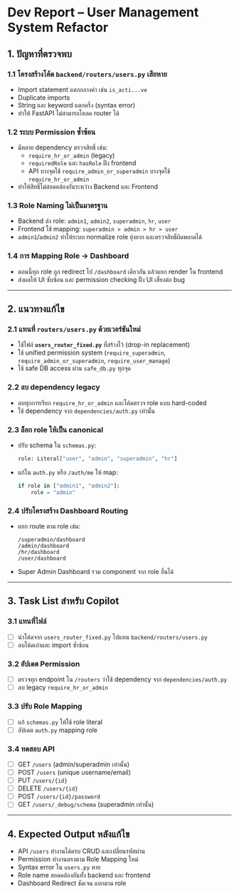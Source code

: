 # Dev Report – User Management System Refactor

## 1. ปัญหาที่ตรวจพบ

### 1.1 โครงสร้างโค้ด `backend/routers/users.py` เสียหาย
- Import statement แตกกลางคำ เช่น `is_acti...ve`
- Duplicate imports
- String และ keyword แตกครึ่ง (syntax error)
- ทำให้ FastAPI ไม่สามารถโหลด router ได้

### 1.2 ระบบ Permission ซ้ำซ้อน
- มีหลาย dependency ตรวจสิทธิ์ เช่น:
  - `require_hr_or_admin` (legacy)
  - `requiredRole` และ `hasRole` ฝั่ง frontend
  - API บางจุดใช้ `require_admin_or_superadmin` บางจุดใช้ `require_hr_or_admin`
- ทำให้สิทธิ์ไม่สอดคล้องกันระหว่าง Backend และ Frontend

### 1.3 Role Naming ไม่เป็นมาตรฐาน
- Backend ส่ง role: `admin1`, `admin2`, `superadmin`, `hr`, `user`
- Frontend ใช้ mapping: `superadmin > admin > hr > user`
- `admin1`/`admin2` ทำให้ระบบ normalize role ยุ่งยาก และตรวจสิทธิ์ผิดพลาดได้

### 1.4 การ Mapping Role → Dashboard
- ตอนนี้ทุก role ถูก redirect ไป `/dashboard` เดียวกัน แล้วแยก render ใน frontend
- ส่งผลให้ UI ซับซ้อน และ permission checking ฝั่ง UI เสี่ยงต่อ bug

---

## 2. แนวทางแก้ไข

### 2.1 แทนที่ `routers/users.py` ด้วยเวอร์ชันใหม่
- ใช้ไฟล์ **`users_router_fixed.py`** ที่สร้างไว้ (drop-in replacement)
- ใช้ unified permission system (`require_superadmin`, `require_admin_or_superadmin`, `require_user_manage`)
- ใช้ safe DB access ผ่าน `safe_db.py` ทุกจุด

### 2.2 ลบ dependency legacy
- ลบทุกการเรียก `require_hr_or_admin` และโค้ดตรวจ role แบบ hard-coded
- ใช้ dependency จาก `dependencies/auth.py` เท่านั้น

### 2.3 ล็อก role ให้เป็น canonical
- ปรับ schema ใน `schemas.py`:
  ```python
  role: Literal["user", "admin", "superadmin", "hr"]
  ```
- แก้ใน `auth.py` หรือ `/auth/me` ให้ map:
  ```python
  if role in ["admin1", "admin2"]:
      role = "admin"
  ```

### 2.4 ปรับโครงสร้าง Dashboard Routing
- แยก route ตาม role เช่น:
  ```
  /superadmin/dashboard
  /admin/dashboard
  /hr/dashboard
  /user/dashboard
  ```
- Super Admin Dashboard รวม component จาก role อื่นได้

---

## 3. Task List สำหรับ Copilot

### 3.1 แทนที่ไฟล์
- [ ] นำโค้ดจาก `users_router_fixed.py` ไปแทน `backend/routers/users.py`
- [ ] ลบโค้ดเก่าและ import ซ้ำซ้อน

### 3.2 อัปเดต Permission
- [ ] ตรวจทุก endpoint ใน `/routers` ว่าใช้ dependency จาก `dependencies/auth.py`
- [ ] ลบ legacy `require_hr_or_admin`

### 3.3 ปรับ Role Mapping
- [ ] แก้ `schemas.py` ให้ใช้ role literal
- [ ] อัปเดต `auth.py` mapping role

### 3.4 ทดสอบ API
- [ ] GET `/users` (admin/superadmin เท่านั้น)
- [ ] POST `/users` (unique username/email)
- [ ] PUT `/users/{id}`
- [ ] DELETE `/users/{id}`
- [ ] POST `/users/{id}/password`
- [ ] GET `/users/_debug/schema` (superadmin เท่านั้น)

---

## 4. Expected Output หลังแก้ไข
- API `/users` ทำงานได้ครบ CRUD และเปลี่ยนรหัสผ่าน
- Permission ทำงานตรงตาม Role Mapping ใหม่
- Syntax error ใน `users.py` หาย
- Role name สอดคล้องกันทั้ง backend และ frontend
- Dashboard Redirect ชัดเจน แยกตาม role
